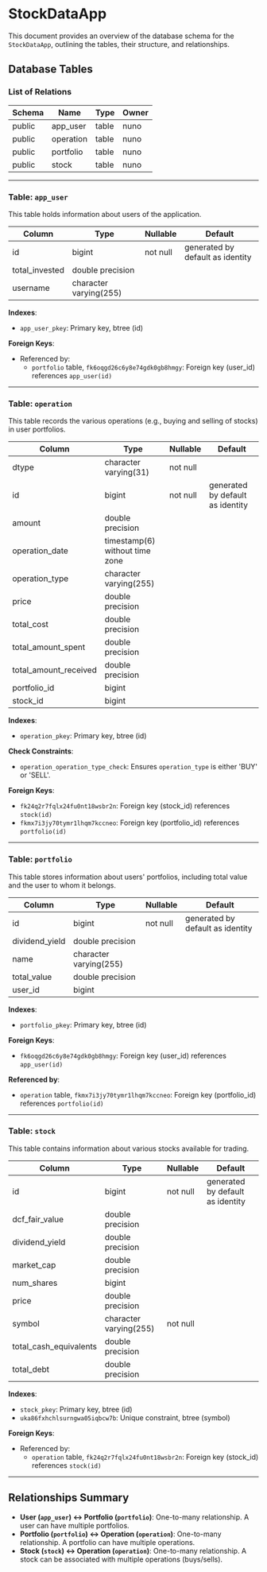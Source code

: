# StockDataApp

This document provides an overview of the database schema for the `StockDataApp`, outlining the tables, their structure, and relationships.

## Database Tables

### List of Relations

| Schema | Name       | Type  | Owner |
|--------|------------|-------|-------|
| public | app_user   | table | nuno  |
| public | operation  | table | nuno  |
| public | portfolio  | table | nuno  |
| public | stock      | table | nuno  |

---

### Table: `app_user`

This table holds information about users of the application.

| Column        | Type                   | Nullable | Default                               |
|---------------|------------------------|----------|---------------------------------------|
| id            | bigint                 | not null | generated by default as identity      |
| total_invested| double precision       |          |                                       |
| username      | character varying(255) |          |                                       |

**Indexes**:
- `app_user_pkey`: Primary key, btree (id)

**Foreign Keys**:
- Referenced by:
    - `portfolio` table, `fk6oqgd26c6y8e74gdk0gb8hmgy`: Foreign key (user_id) references `app_user(id)`

---

### Table: `operation`

This table records the various operations (e.g., buying and selling of stocks) in user portfolios.

| Column                 | Type                            | Nullable | Default                               |
|------------------------|---------------------------------|----------|---------------------------------------|
| dtype                  | character varying(31)           | not null |                                       |
| id                     | bigint                          | not null | generated by default as identity      |
| amount                 | double precision                |          |                                       |
| operation_date         | timestamp(6) without time zone  |          |                                       |
| operation_type         | character varying(255)          |          |                                       |
| price                  | double precision                |          |                                       |
| total_cost             | double precision                |          |                                       |
| total_amount_spent      | double precision                |          |                                       |
| total_amount_received   | double precision                |          |                                       |
| portfolio_id           | bigint                          |          |                                       |
| stock_id               | bigint                          |          |                                       |

**Indexes**:
- `operation_pkey`: Primary key, btree (id)

**Check Constraints**:
- `operation_operation_type_check`: Ensures `operation_type` is either 'BUY' or 'SELL'.

**Foreign Keys**:
- `fk24q2r7fqlx24fu0nt18wsbr2n`: Foreign key (stock_id) references `stock(id)`
- `fkmx7i3jy70tymr1lhqm7kccneo`: Foreign key (portfolio_id) references `portfolio(id)`

---

### Table: `portfolio`

This table stores information about users' portfolios, including total value and the user to whom it belongs.

| Column        | Type                   | Nullable | Default                               |
|---------------|------------------------|----------|---------------------------------------|
| id            | bigint                 | not null | generated by default as identity      |
| dividend_yield| double precision       |          |                                       |
| name          | character varying(255) |          |                                       |
| total_value   | double precision       |          |                                       |
| user_id       | bigint                 |          |                                       |

**Indexes**:
- `portfolio_pkey`: Primary key, btree (id)

**Foreign Keys**:
- `fk6oqgd26c6y8e74gdk0gb8hmgy`: Foreign key (user_id) references `app_user(id)`

**Referenced by**:
- `operation` table, `fkmx7i3jy70tymr1lhqm7kccneo`: Foreign key (portfolio_id) references `portfolio(id)`

---

### Table: `stock`

This table contains information about various stocks available for trading.

| Column                 | Type                   | Nullable | Default                               |
|------------------------|------------------------|----------|---------------------------------------|
| id                     | bigint                 | not null | generated by default as identity      |
| dcf_fair_value          | double precision       |          |                                       |
| dividend_yield          | double precision       |          |                                       |
| market_cap              | double precision       |          |                                       |
| num_shares              | bigint                 |          |                                       |
| price                  | double precision        |          |                                       |
| symbol                 | character varying(255) | not null |                                       |
| total_cash_equivalents  | double precision       |          |                                       |
| total_debt              | double precision       |          |                                       |

**Indexes**:
- `stock_pkey`: Primary key, btree (id)
- `uka86fxhchlsurngwa05iqbcw7b`: Unique constraint, btree (symbol)

**Foreign Keys**:
- Referenced by:
    - `operation` table, `fk24q2r7fqlx24fu0nt18wsbr2n`: Foreign key (stock_id) references `stock(id)`

---

## Relationships Summary

- **User (`app_user`) ↔ Portfolio (`portfolio`)**: One-to-many relationship. A user can have multiple portfolios.
- **Portfolio (`portfolio`) ↔ Operation (`operation`)**: One-to-many relationship. A portfolio can have multiple operations.
- **Stock (`stock`) ↔ Operation (`operation`)**: One-to-many relationship. A stock can be associated with multiple operations (buys/sells).

